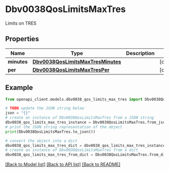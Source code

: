 # Dbv0038QosLimitsMaxTres

Limits on TRES

## Properties

Name | Type | Description | Notes
------------ | ------------- | ------------- | -------------
**minutes** | [**Dbv0038QosLimitsMaxTresMinutes**](Dbv0038QosLimitsMaxTresMinutes.md) |  | [optional] 
**per** | [**Dbv0038QosLimitsMaxTresPer**](Dbv0038QosLimitsMaxTresPer.md) |  | [optional] 

## Example

```python
from openapi_client.models.dbv0038_qos_limits_max_tres import Dbv0038QosLimitsMaxTres

# TODO update the JSON string below
json = "{}"
# create an instance of Dbv0038QosLimitsMaxTres from a JSON string
dbv0038_qos_limits_max_tres_instance = Dbv0038QosLimitsMaxTres.from_json(json)
# print the JSON string representation of the object
print(Dbv0038QosLimitsMaxTres.to_json())

# convert the object into a dict
dbv0038_qos_limits_max_tres_dict = dbv0038_qos_limits_max_tres_instance.to_dict()
# create an instance of Dbv0038QosLimitsMaxTres from a dict
dbv0038_qos_limits_max_tres_from_dict = Dbv0038QosLimitsMaxTres.from_dict(dbv0038_qos_limits_max_tres_dict)
```
[[Back to Model list]](../README.md#documentation-for-models) [[Back to API list]](../README.md#documentation-for-api-endpoints) [[Back to README]](../README.md)


